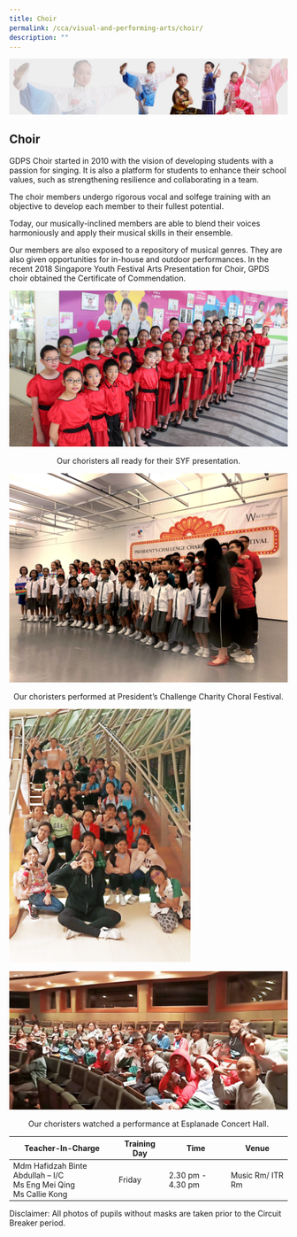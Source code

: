 ```yaml
---
title: Choir
permalink: /cca/visual-and-performing-arts/choir/
description: ""
---
```

![](/images/About%20Us/subbanner3.jpg)

## **Choir**

GDPS Choir started in 2010 with the vision of developing students with a passion for singing. It is also a platform for students to enhance their school values, such as strengthening resilience and collaborating in a team.

  

The choir members undergo rigorous vocal and solfege training with an objective to develop each member to their fullest potential.

  

Today, our musically-inclined members are able to blend their voices harmoniously and apply their musical skills in their ensemble.

  

Our members are also exposed to a repository of musical genres. They are also given opportunities for in-house and outdoor performances. In the recent 2018 Singapore Youth Festival Arts Presentation for Choir, GPDS choir obtained the Certificate of Commendation.

![](/images/CCA/Choir%201.jpg)

<center>Our choristers all ready for their SYF presentation.</center>

![](/images/CCA/Choir%202.jpg)

<center>Our choristers performed at President’s Challenge Charity Choral Festival.</center>


<img src="/images/CCA/Choir%203.jpg"  
     style="width:65%">


![](/images/CCA/Choir%204.jpeg)

<center>
Our choristers watched a performance at Esplanade Concert Hall.</center>


<table>
<thead>
  <tr>
    <th>Teacher-In-Charge</th>
    <th>Training Day</th>
    <th>Time</th>
    <th>Venue</th>
  </tr>
</thead>
<tbody>
  <tr>
    <td>Mdm Hafidzah Binte Abdullah – I/C<br>Ms Eng Mei Qing<br>Ms Callie Kong</td>
    <td>Friday<br></td>
    <td>2.30 pm - 4.30 pm<br></td>
    <td>Music Rm/ ITR Rm</td>
  </tr>
</tbody>
</table>


Disclaimer: All photos of pupils without masks are taken prior to the Circuit Breaker period.